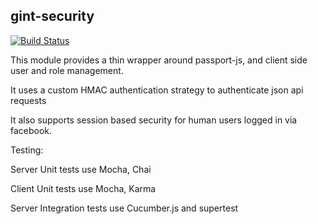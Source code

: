 gint-security
-------------

[![Build Status](https://drone.io/github.com/Gintellect/gint-security/status.png)](https://drone.io/github.com/Gintellect/gint-security/latest)

This module provides a thin wrapper around passport-js, and client side user and role management.

It uses a custom HMAC authentication strategy to authenticate json api requests

It also supports session based security for human users logged in via facebook.

Testing:

Server Unit tests use Mocha, Chai

Client Unit tests use Mocha, Karma

Server Integration tests use Cucumber.js and supertest

